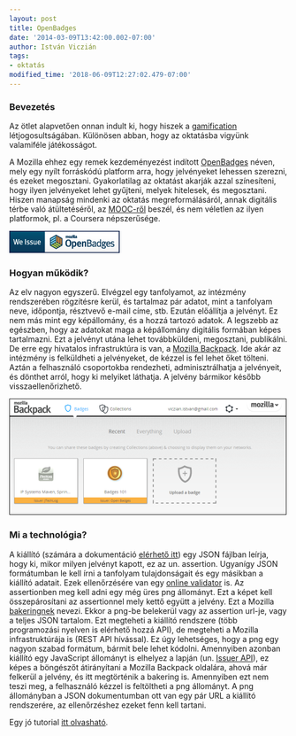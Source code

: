 ```yaml
---
layout: post
title: OpenBadges
date: '2014-03-09T13:42:00.002-07:00'
author: István Viczián
tags:
- oktatás
modified_time: '2018-06-09T12:27:02.479-07:00'
---
```


### Bevezetés

Az ötlet alapvetően onnan indult ki, hogy hiszek a
[gamification](http://hu.wikipedia.org/wiki/Gamification)
létjogosultságában. Különösen abban, hogy az oktatásba vigyünk
valamiféle játékosságot.

A Mozilla ehhez egy remek kezdeményezést indított
[OpenBadges](http://openbadges.org/) néven, mely egy nyílt forráskódú
platform arra, hogy jelvényeket lehessen szerezni, és ezeket megosztani.
Gyakorlatilag az oktatást akarják azzal színesíteni, hogy ilyen
jelvényeket lehet gyűjteni, melyek hitelesek, és megosztani. Hiszen
manapság mindenki az oktatás megreformálásáról, annak digitális térbe
való átültetéséről, az
[MOOC-ről](http://en.wikipedia.org/wiki/Massive_open_online_course)
beszél, és nem véletlen az ilyen platformok, pl. a Coursera
népszerűsége.

![OpenBadges](/artifacts/posts/2014-03-09-openbadges/OpenBadges_Insignia_WeIssue.png)

### Hogyan működik?

Az elv nagyon egyszerű. Elvégzel egy tanfolyamot, az intézmény
rendszerében rögzítésre kerül, és tartalmaz pár adatot, mint a tanfolyam
neve, időpontja, résztvevő e-mail címe, stb. Ezután előállítja a
jelvényt. Ez nem más mint egy képállomány, és a hozzá tartozó adatok. A
legszebb az egészben, hogy az adatokat maga a képállomány digitális
formában képes tartalmazni. Ezt a jelvényt utána lehet továbbküldeni,
megosztani, publikálni. De erre egy hivatalos infrastruktúra is van, a
[Mozilla Backpack](http://backpack.openbadges.org/). Ide akár az
intézmény is felküldheti a jelvényeket, de kézzel is fel lehet őket
tölteni. Aztán a felhasználó csoportokba rendezheti, adminisztrálhatja a
jelvényeit, és dönthet arról, hogy ki melyiket láthatja. A jelvény
bármikor később visszaellenőrizhető.

![Mozilla Backpack](/artifacts/posts/2014-03-09-openbadges/backpack.png)

### Mi a technológia?

A kiállító (számára a dokumentáció [elérhető
itt](https://wiki.mozilla.org/Badges/Onboarding-Issuer)) egy JSON
fájlban leírja, hogy ki, mikor milyen jelvényt kapott, ez az un.
assertion. Ugyanígy JSON formátumban le kell írni a tanfolyam
tulajdonságait és egy másikban a kiállító adatait. Ezek ellenőrzésére
van egy [online validator](http://validator.openbadges.org/) is. Az
assertionben meg kell adni egy még üres png állományt. Ezt a képet kell
összepárosítani az assertionnel mely kettő együtt a jelvény. Ezt a
Mozilla
[bakeringnek](https://github.com/mozilla/openbadges/wiki/Badge-Baking)
nevezi. Ekkor a png-be belekerül vagy az assertion url-je, vagy a teljes
JSON tartalom. Ezt megteheti a kiállító rendszere (több programozási
nyelven is elérhető hozzá API), de megteheti a Mozilla infrastruktúrája
is (REST API hívással). Ez úgy lehetséges, hogy a png egy nagyon szabad
formátum, bármit bele lehet kódolni. Amennyiben azonban kiállító egy
JavaScript állományt is elhelyez a lapján (un. [Issuer
API](https://github.com/mozilla/openbadges/blob/development/docs/apis/issuer_api.md)),
ez képes a böngészőt átirányítani a Mozilla Backpack oldalára, ahová már
felkerül a jelvény, és itt megtörténik a bakering is. Amennyiben ezt nem
teszi meg, a felhasználó kézzel is feltöltheti a png állományt. A png
állományban a JSON dokumentumban ott van egy pár URL a kiállító
rendszerére, az ellenőrzéshez ezeket fenn kell tartani.

Egy jó tutorial [itt
olvasható](http://billymeinke.wordpress.com/2012/05/24/open-badges-want-to-make-your-own-badges-by-hand-heres-how/).

